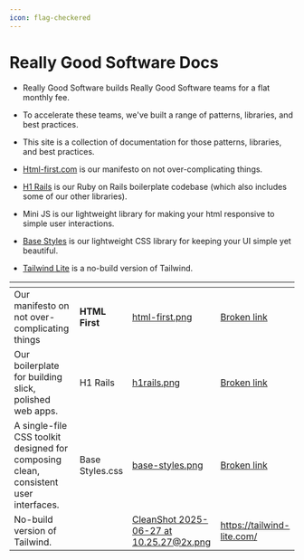```yaml
---
icon: flag-checkered
---
```


# Really Good Software Docs

* Really Good Software builds Really Good Software teams for a flat monthly fee.
* To accelerate these teams, we've built a range of patterns, libraries, and best practices.&#x20;
* This site is a collection of documentation for those patterns, libraries, and best practices.&#x20;



* [Html-first.com](https://html-first.com/) is our manifesto on not over-complicating things.&#x20;
* [H1 Rails](<README (1).md>) is our Ruby on Rails boilerplate codebase (which also includes some of our other libraries).
* Mini JS is our lightweight library for making your html responsive to simple user interactions.
* [Base Styles](broken-reference) is our lightweight CSS library for keeping your UI simple yet beautiful.
* [Tailwind Lite](https://tailwind-lite.com/) is a no-build version of Tailwind.



<table data-card-size="large" data-view="cards"><thead><tr><th></th><th data-hidden></th><th data-hidden data-card-cover data-type="files"></th><th data-hidden data-card-target data-type="content-ref"></th></tr></thead><tbody><tr><td>Our manifesto on not over-complicating things</td><td><strong>HTML First</strong></td><td><a href=".gitbook/assets/html-first.png">html-first.png</a></td><td><a href="broken-reference">Broken link</a></td></tr><tr><td>Our boilerplate for building slick, polished web apps.</td><td>H1 Rails</td><td><a href=".gitbook/assets/h1rails.png">h1rails.png</a></td><td><a href="broken-reference">Broken link</a></td></tr><tr><td>A single-file CSS toolkit designed for composing clean, consistent user interfaces.</td><td>Base Styles.css</td><td><a href=".gitbook/assets/base-styles.png">base-styles.png</a></td><td><a href="broken-reference">Broken link</a></td></tr><tr><td>No-build version of Tailwind.</td><td></td><td><a href=".gitbook/assets/CleanShot 2025-06-27 at 10.25.27@2x.png">CleanShot 2025-06-27 at 10.25.27@2x.png</a></td><td><a href="https://tailwind-lite.com/">https://tailwind-lite.com/</a></td></tr></tbody></table>

